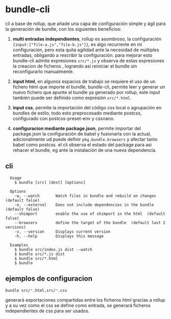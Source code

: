 # bundle-cli

cli a base de rollup, que añade una capa de configuración simple y ágil para la generación de bundle, con los siguientes beneficios:

1. **multi entradas independientes**, rollup es asombroso, la configuración `{input:["file-a.js","file-b.js"]}`, es algo recurrente en mi configuración, pero esta quita agilidad ante la necesidad de múltiples entradas, obligando a rescribir la configuración.
   para mejorar esto bundle-cli admite expresiones `src/*.js` y observa de estas expresiones la creacion de ficheros , logrando así reiniciar el bundle sin reconfigurarlo manualmente.

2. **input html**, en algunos espacios de trabajo se requiere el uso de un fichero html que importe el bundle, bundle-cli, permite leer y generar un nuevo fichero que apunte al bundle ya generado por rollup, este input también puede ser definido como expresión `src/*.html`.

3. **input css**, permite la importación del código css local o agrupación en bundles de estilo, todo esto preprocesado mediante postcss, configurado con postcss-preset-env y cssnano.

4. **configuracion mediante package.json**, permite importar del package.json la configuración de babel y fusionarla con la actual, adicionalmente ud puede definir `pkg.bundle.browsers` y afectar tanto babel como postcss. el cli observa el estado del package para asi rehacer el bundle, eg ante la instalación de una nueva dependencia.

## cli

```
  Usage
    $ bundle [src] [dest] [options]

  Options
    -w, --watch       Watch files in bundle and rebuild on changes  (default false)
    -e, --external    Does not include dependencies in the bundle  (default false)
    --shimport        enable the use of shimport in the html  (default false)
    --browsers        define the target of the bundle  (default last 2 versions)
    -v, --version     Displays current version
    -h, --help        Displays this message

  Examples
    $ bundle src/index.js dist --watch
    $ bundle src/*.js dist
    $ bundle src/*.html
    $ bundle

```

## ejemplos de configuracion

```bash
bundle src/*.html,src/*.css
```

generará exportaciones compartidas entre los ficheros html gracias a rollup y a su vez como el css se define como entrada, se generará ficheros independientes de css para ser usados.
